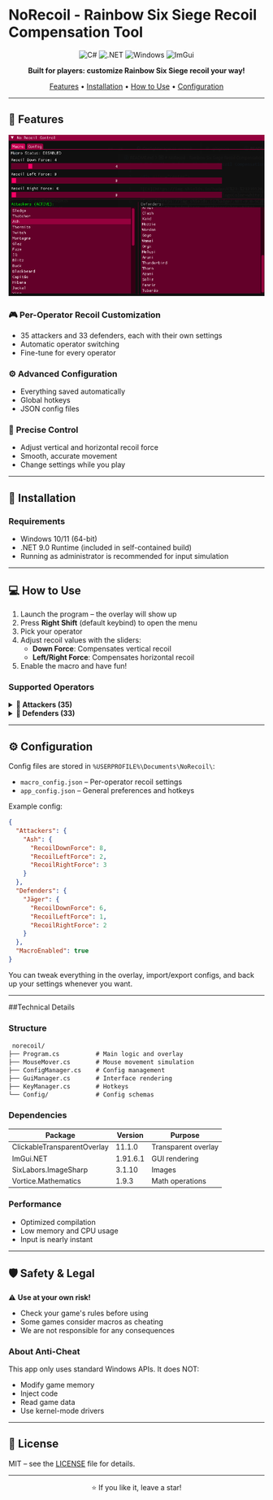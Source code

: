 # NoRecoil - Rainbow Six Siege Recoil Compensation Tool

<div align="center">
  
![C#](https://img.shields.io/badge/C%23-%23239120.svg?style=for-the-badge&logo=c-sharp&logoColor=white)
![.NET](https://img.shields.io/badge/.NET-9.0-5C2D91?style=for-the-badge&logo=.net&logoColor=white)
![Windows](https://img.shields.io/badge/Windows-0078D6?style=for-the-badge&logo=windows&logoColor=white)
![ImGui](https://img.shields.io/badge/ImGui-Overlay-orange?style=for-the-badge)

**Built for players: customize Rainbow Six Siege recoil your way!**

[Features](#-features) • [Installation](#-installation) • [How to Use](#-how-to-use) • [Configuration](#-configuration) 

</div>

---

## 🌟 Features

![alt text](image.png)

### 🎮 **Per-Operator Recoil Customization**
- 35 attackers and 33 defenders, each with their own settings
- Automatic operator switching
- Fine-tune for every operator

### ⚙️ **Advanced Configuration**
- Everything saved automatically
- Global hotkeys
- JSON config files

### 🔧 **Precise Control**
- Adjust vertical and horizontal recoil force
- Smooth, accurate movement
- Change settings while you play

---

## 🚀 Installation

### Requirements
- Windows 10/11 (64-bit)
- .NET 9.0 Runtime (included in self-contained build)
- Running as administrator is recommended for input simulation

---

## 💻 How to Use

1. Launch the program – the overlay will show up
2. Press **Right Shift** (default keybind) to open the menu
3. Pick your operator
4. Adjust recoil values with the sliders:
   - **Down Force**: Compensates vertical recoil
   - **Left/Right Force**: Compensates horizontal recoil
5. Enable the macro and have fun!


### Supported Operators

<details>
<summary><b>🔴 Attackers (35)</b></summary>

- Sledge, Thatcher, Ash, Thermite, Twitch, Montagne, Glaz, Fuze
- IQ, Blitz, Buck, Blackbeard, Capitão, Hibana, Jackal, Ying
- Zofia, Dokkaebi, Lion, Finka, Maverick, Nomad, Gridlock, Nokk
- Amaru, Kali, Iana, Ace, Zero, Flores, Osa, Sens, Grim, Brava, Ram

</details>

<details>
<summary><b>🔵 Defenders (33)</b></summary>

- Smoke, Mute, Castle, Pulse, Doc, Rook, Kapkan, Tachanka
- Jäger, Bandit, Frost, Valkyrie, Caveira, Echo, Mira, Lesion
- Ela, Vigil, Maestro, Alibi, Clash, Kaid, Mozzie, Warden
- Goyo, Wamai, Oryx, Melusi, Aruni, Thunderbird, Thorn, Azami, Solis, Fenrir, Tubarão

</details>

---

## ⚙️ Configuration

Config files are stored in `%USERPROFILE%\Documents\NoRecoil\`:

- `macro_config.json` – Per-operator recoil settings
- `app_config.json` – General preferences and hotkeys

Example config:

```json
{
  "Attackers": {
    "Ash": {
      "RecoilDownForce": 8,
      "RecoilLeftForce": 2,
      "RecoilRightForce": 3
    }
  },
  "Defenders": {
    "Jäger": {
      "RecoilDownForce": 6,
      "RecoilLeftForce": 1,
      "RecoilRightForce": 2
    }
  },
  "MacroEnabled": true
}
```

You can tweak everything in the overlay, import/export configs, and back up your settings whenever you want.

---

##Technical Details

### Structure

```
 norecoil/
├── Program.cs          # Main logic and overlay
├── MouseMover.cs       # Mouse movement simulation
├── ConfigManager.cs    # Config management
├── GuiManager.cs       # Interface rendering
├── KeyManager.cs       # Hotkeys
└── Config/             # Config schemas
```

### Dependencies

| Package | Version | Purpose |
|---------|---------|---------|
| ClickableTransparentOverlay | 11.1.0 | Transparent overlay |
| ImGui.NET | 1.91.6.1 | GUI rendering |
| SixLabors.ImageSharp | 3.1.10 | Images |
| Vortice.Mathematics | 1.9.3 | Math operations |

### Performance

- Optimized compilation
- Low memory and CPU usage
- Input is nearly instant

---

## 🛡️ Safety & Legal

⚠️ **Use at your own risk!**

- Check your game's rules before using
- Some games consider macros as cheating
- We are not responsible for any consequences

### About Anti-Cheat

This app only uses standard Windows APIs. It does NOT:
- Modify game memory
- Inject code
- Read game data
- Use kernel-mode drivers

---

## 📄 License

MIT – see the [LICENSE](LICENSE) file for details.

---

<div align="center">


⭐ If you like it, leave a star!

</div>

